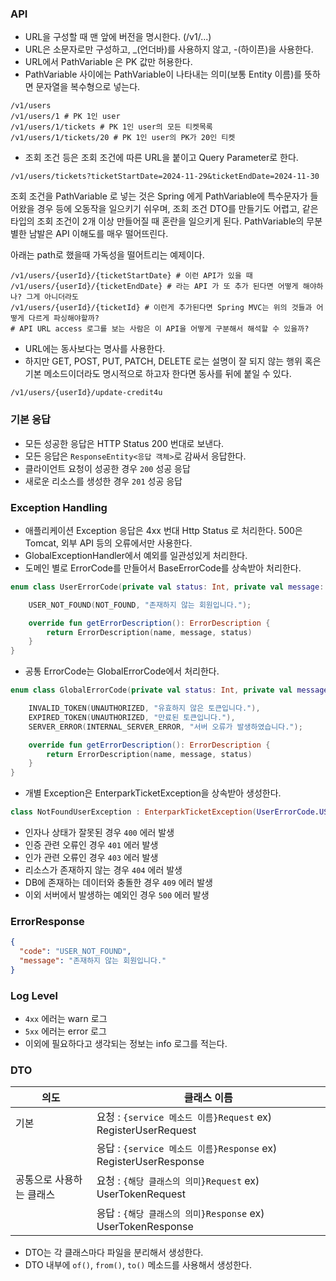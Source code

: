 ### API

- URL을 구성할 때 맨 앞에 버전을 명시한다. (/v1/...)
- URL은 소문자로만 구성하고, _(언더바)를 사용하지 않고, -(하이픈)을 사용한다.
- URL에서 PathVariable 은 PK 값만 허용한다.
- PathVariable 사이에는 PathVariable이 나타내는 의미(보통 Entity 이름)를 뜻하면 문자열을 복수형으로 넣는다.

```
/v1/users
/v1/users/1 # PK 1인 user
/v1/users/1/tickets # PK 1인 user의 모든 티켓목록
/v1/users/1/tickets/20 # PK 1인 user의 PK가 20인 티켓
```

- 조회 조건 등은 조회 조건에 따른 URL을 붙이고 Query Parameter로 한다.

```
/v1/users/tickets?ticketStartDate=2024-11-29&ticketEndDate=2024-11-30
```

조회 조건을 PathVariable 로 넣는 것은 Spring 에게 PathVariable에 특수문자가 들어왔을 경우 등에 오동작을
일으키기 쉬우며, 조회 조건 DTO를 만들기도 어렵고, 같은 타입의 조회 조건이 2개 이상 만들어질 때 혼란을 일으키게 된다.
PathVariable의 무분별한 남발은 API 이해도를 매우 떨어뜨린다.

아래는 path로 했을때 가독성을 떨어트리는 예제이다.

```
/v1/users/{userId}/{ticketStartDate} # 이런 API가 있을 때
/v1/users/{userId}/{ticketEndDate} # 라는 API 가 또 추가 된다면 어떻게 해야하나? 그게 아니더라도
/v1/users/{userId}/{ticketId} # 이런게 추가된다면 Spring MVC는 위의 것들과 어떻게 다르게 파싱해야할까?
# API URL access 로그를 보는 사람은 이 API을 어떻게 구분해서 해석할 수 있을까?
```

- URL에는 동사보다는 명사를 사용한다.
- 하지만 GET, POST, PUT, PATCH, DELETE 로는 설명이 잘 되지 않는 행위 혹은 기본 메소드이더라도 명시적으로 하고자 한다면 동사를 뒤에 붙일 수 있다.

```
/v1/users/{userId}/update-credit4u
```

### 기본 응답

- 모든 성공한 응답은 HTTP Status 200 번대로 보낸다.
- 모든 응답은 `ResponseEntity<응답 객체>`로 감싸서 응답한다.
- 클라이언트 요청이 성공한 경우 `200` 성공 응답
- 새로운 리소스를 생성한 경우 `201` 성공 응답

### Exception Handling

- 애플리케이션 Exception 응답은 4xx 번대 Http Status 로 처리한다. 500은 Tomcat, 외부 API 등의 오류에서만 사용한다.
- GlobalExceptionHandler에서 예외를 일관성있게 처리한다.
- 도메인 별로 ErrorCode를 만들어서 BaseErrorCode를 상속받아 처리한다.

```kotlin
enum class UserErrorCode(private val status: Int, private val message: String) : BaseErrorCode {

    USER_NOT_FOUND(NOT_FOUND, "존재하지 않는 회원입니다.");

    override fun getErrorDescription(): ErrorDescription {
        return ErrorDescription(name, message, status)
    }
}
```

- 공통 ErrorCode는 GlobalErrorCode에서 처리한다.

```kotlin
enum class GlobalErrorCode(private val status: Int, private val message: String) : BaseErrorCode {

    INVALID_TOKEN(UNAUTHORIZED, "유효하지 않은 토큰입니다."),
    EXPIRED_TOKEN(UNAUTHORIZED, "만료된 토큰입니다."),
    SERVER_ERROR(INTERNAL_SERVER_ERROR, "서버 오류가 발생하였습니다.");

    override fun getErrorDescription(): ErrorDescription {
        return ErrorDescription(name, message, status)
    }
}
```

- 개별 Exception은 EnterparkTicketException을 상속받아 생성한다.

```kotlin
class NotFoundUserException : EnterparkTicketException(UserErrorCode.USER_NOT_FOUND)
```

- 인자나 상태가 잘못된 경우 `400` 에러 발생
- 인증 관련 오류인 경우 `401` 에러 발생
- 인가 관련 오류인 경우 `403` 에러 발생
- 리소스가 존재하지 않는 경우 `404` 에러 발생
- DB에 존재하는 데이터와 충돌한 경우 `409` 에러 발생
- 이외 서버에서 발생하는 예외인 경우 `500` 에러 발생

### ErrorResponse

```json
{
  "code": "USER_NOT_FOUND",
  "message": "존재하지 않는 회원입니다."
}
```

### Log Level

- `4xx` 에러는 warn 로그
- `5xx` 에러는 error 로그
- 이외에 필요하다고 생각되는 정보는 info 로그를 적는다.

### DTO

| 의도            | 클래스 이름                                                   |
|---------------|----------------------------------------------------------|
| 기본            | 요청 : `{service 메소드 이름}Request` ex) RegisterUserRequest   |
|               | 응답 : `{service 메소드 이름}Response` ex) RegisterUserResponse |
| 공통으로 사용하는 클래스 | 요청 : `{해당 클래스의 의미}Request` ex) UserTokenRequest          |
|               | 응답 : `{해당 클래스의 의미}Response` ex) UserTokenResponse        |

- DTO는 각 클래스마다 파일을 분리해서 생성한다.
- DTO 내부에 `of()`, `from()`, `to()` 메소드를 사용해서 생성한다.